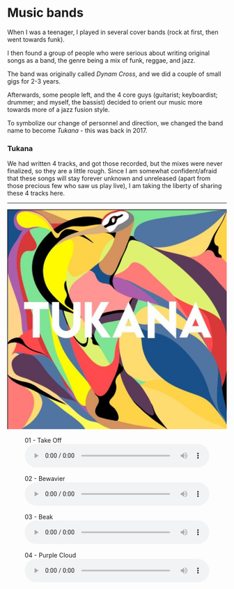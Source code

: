 
# Music bands

When I was a teenager, I played in several cover bands (rock at first, then went towards funk).

I then found a group of people who were serious about writing original songs as a band, the genre being a mix of funk, reggae, and jazz.

The band was originally called *Dynam Cross*, and we did a couple of small gigs for 2-3 years.

Afterwards, some people left, and the 4 core guys (guitarist; keyboardist; drummer; and myself, the bassist)
decided to orient our music more towards more of a jazz fusion style.

To symbolize our change of personnel and direction, we changed the band name to become *Tukana* - this was back in 2017.

### Tukana

We had written 4 tracks, and got those recorded, but the mixes were never finalized, so they are a little rough.
Since I am somewhat confident/afraid that these songs will stay forever unknown and unreleased (apart from those
precious few who saw us play live), I am taking the liberty of sharing these 4 tracks here.

---

![](tukana/cover.jpg)

<figure>            <figcaption>01 - Take Off</figcaption>
<audio controls src="tukana/Tukana - Take Off.mp3" style="width:100%;">
			<a href="tukana/Tukana - Take Off.mp3">Download</a></audio>
</figure>

<figure>            <figcaption>02 - Bewavier</figcaption>
<audio controls src="tukana/Tukana - Bewavier.mp3" style="width:100%;">
			<a href="tukana/Tukana - Bewavier.mp3">Download</a></audio>
</figure>

<figure>            <figcaption>03 - Beak</figcaption>
<audio controls src="tukana/Tukana - Beak.mp3" style="width:100%;">
			<a href="tukana/Tukana - Beak.mp3">Download</a></audio>
</figure>

<figure>            <figcaption>04 - Purple Cloud</figcaption>
<audio controls src="tukana/Tukana - Purple Cloud.mp3" style="width:100%;">
			<a href="tukana/Tukana - Purple Cloud.mp3">Download</a></audio>
</figure>
